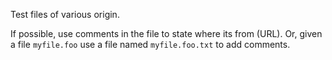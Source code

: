 Test files of various origin.

If possible, use comments in the file to state where its from (URL).
Or, given a file `myfile.foo` use a file named `myfile.foo.txt` to add comments.
